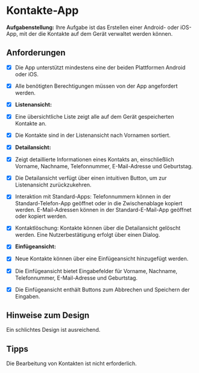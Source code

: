 # Kontakte-App

**Aufgabenstellung:** Ihre Aufgabe ist das Erstellen einer Android- oder iOS-App, mit der die Kontakte auf dem Gerät verwaltet werden können.

## Anforderungen

- [x] Die App unterstützt mindestens eine der beiden Plattformen Android oder iOS.
- [x] Alle benötigten Berechtigungen müssen von der App angefordert werden.

- [x] **Listenansicht:**
- [x] Eine übersichtliche Liste zeigt alle auf dem Gerät gespeicherten Kontakte an.
- [x] Die Kontakte sind in der Listenansicht nach Vornamen sortiert.
      
- [x] **Detailansicht:** 
- [x] Zeigt detaillierte Informationen eines Kontakts an, einschließlich Vorname, Nachname, Telefonnummer, E-Mail-Adresse und Geburtstag.
- [x] Die Detailansicht verfügt über einen intuitiven Button, um zur Listenansicht zurückzukehren.
- [x] Interaktion mit Standard-Apps: Telefonnummern können in der Standard-Telefon-App geöffnet oder in die Zwischenablage kopiert werden. E-Mail-Adressen können in der Standard-E-Mail-App geöffnet oder kopiert werden.
- [x] Kontaktlöschung: Kontakte können über die Detailansicht gelöscht werden. Eine Nutzerbestätigung erfolgt über einen Dialog.

- [x] **Einfügeansicht:**
- [x] Neue Kontakte können über eine Einfügeansicht hinzugefügt werden.
- [x] Die Einfügeansicht bietet Eingabefelder für Vorname, Nachname, Telefonnummer, E-Mail-Adresse und Geburtstag.
- [x] Die Einfügeansicht enthält Buttons zum Abbrechen und Speichern der Eingaben.

## Hinweise zum Design

Ein schlichtes Design ist ausreichend.

## Tipps

Die Bearbeitung von Kontakten ist nicht erforderlich.
